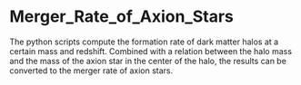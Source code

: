 # Merger_Rate_of_Axion_Stars
The python scripts compute the formation rate of dark matter halos at a certain mass and redshift. Combined with a relation between the halo mass and the mass of the axion star in the center of the halo, the results can be converted to the merger rate of axion stars.
